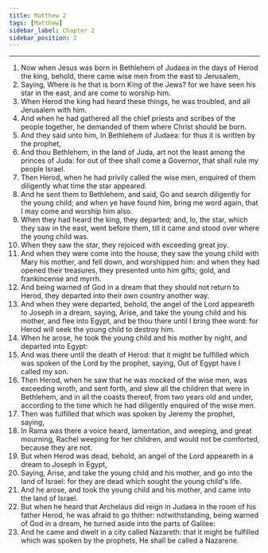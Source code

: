 ```yaml
---
title: Matthew 2
tags: [Matthew]
sidebar_label: Chapter 2
sidebar_position: 2
---
```


---
1. Now when Jesus was born in Bethlehem of Judaea in the days of Herod the king, behold, there came wise men from the east to Jerusalem,
2. Saying, Where is he that is born King of the Jews? for we have seen his star in the east, and are come to worship him.
3. When Herod the king had heard these things, he was troubled, and all Jerusalem with him.
4. And when he had gathered all the chief priests and scribes of the people together, he demanded of them where Christ should be born.
5. And they said unto him, In Bethlehem of Judaea: for thus it is written by the prophet,
6. And thou Bethlehem, in the land of Juda, art not the least among the princes of Juda: for out of thee shall come a Governor, that shall rule my people Israel.
7. Then Herod, when he had privily called the wise men, enquired of them diligently what time the star appeared.
8. And he sent them to Bethlehem, and said, Go and search diligently for the young child; and when ye have found him, bring me word again, that I may come and worship him also.
9. When they had heard the king, they departed; and, lo, the star, which they saw in the east, went before them, till it came and stood over where the young child was.
10. When they saw the star, they rejoiced with exceeding great joy.
11. And when they were come into the house, they saw the young child with Mary his mother, and fell down, and worshipped him: and when they had opened their treasures, they presented unto him gifts; gold, and frankincense and myrrh.
12. And being warned of God in a dream that they should not return to Herod, they departed into their own country another way.
13. And when they were departed, behold, the angel of the Lord appeareth to Joseph in a dream, saying, Arise, and take the young child and his mother, and flee into Egypt, and be thou there until I bring thee word: for Herod will seek the young child to destroy him.
14. When he arose, he took the young child and his mother by night, and departed into Egypt:
15. And was there until the death of Herod: that it might be fulfilled which was spoken of the Lord by the prophet, saying, Out of Egypt have I called my son.
16. Then Herod, when he saw that he was mocked of the wise men, was exceeding wroth, and sent forth, and slew all the children that were in Bethlehem, and in all the coasts thereof, from two years old and under, according to the time which he had diligently enquired of the wise men.
17. Then was fulfilled that which was spoken by Jeremy the prophet, saying,
18. In Rama was there a voice heard, lamentation, and weeping, and great mourning, Rachel weeping for her children, and would not be comforted, because they are not.
19. But when Herod was dead, behold, an angel of the Lord appeareth in a dream to Joseph in Egypt,
20. Saying, Arise, and take the young child and his mother, and go into the land of Israel: for they are dead which sought the young child's life.
21. And he arose, and took the young child and his mother, and came into the land of Israel.
22. But when he heard that Archelaus did reign in Judaea in the room of his father Herod, he was afraid to go thither: notwithstanding, being warned of God in a dream, he turned aside into the parts of Galilee:
23. And he came and dwelt in a city called Nazareth: that it might be fulfilled which was spoken by the prophets, He shall be called a Nazarene.